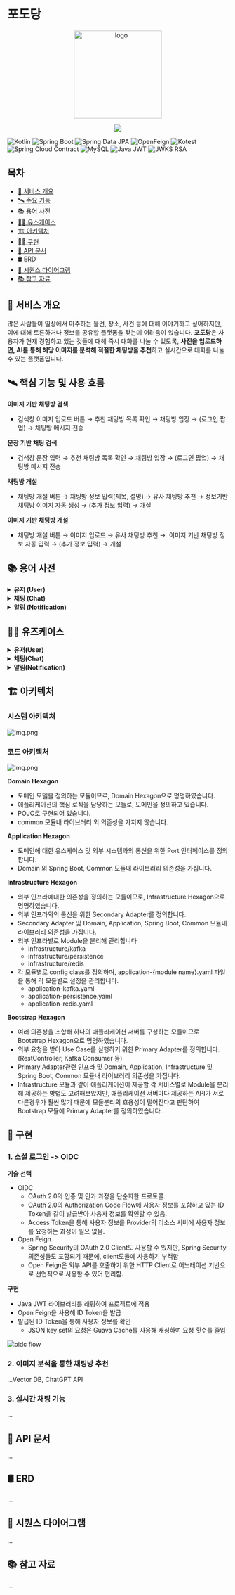 # 포도당

<p align="center">
    <img src="docs/image/logo.png" width="200px" height="200px" alt="logo" />
</p>

<p align="center">
  <img src = "https://img.shields.io/badge/development-in%20progress-yellow">
</p>

![Kotlin](https://img.shields.io/badge/Kotlin-1.9.21-7F52FF?style=flat&logo=kotlin)
![Spring Boot](https://img.shields.io/badge/Spring_Boot-3.2.1-6DB33F?style=flat&logo=spring-boot)
![Spring Data JPA](https://img.shields.io/badge/Spring_Data_JPA-3.2.1-6DB33F?style=flat&logo=spring)
![OpenFeign](https://img.shields.io/badge/Open_Feign-4.1.0-orange?style=flat)
![Kotest](https://img.shields.io/badge/Kotest-5.6.0-7F52FF?style=flat)
![Spring Cloud Contract](https://img.shields.io/badge/Spring_Cloud_Contract-4.0.1-6DB33F?style=flat&logo=spring)
![MySQL](https://img.shields.io/badge/MySQL-8.0.33-4479A1?style=flat&logo=mysql)
![Java JWT](https://img.shields.io/badge/Java_JWT-4.4.0-000000?style=flat&logo=json-web-tokens)
![JWKS RSA](https://img.shields.io/badge/JWKS_RSA-0.22.1-000000?style=flat&logo=json-web-tokens)

## 목차

- [📝 서비스 개요](#-서비스-개요)
- [🛰️ 주요 기능](#-핵심-기능-및-사용-흐름)
- [📚 용어 사전](#-용어-사전)
- [👨‍💻 유스케이스](#-유즈케이스)
- [🏗️ 아키텍처](#-아키텍처)
- [👷🏻 구현](#-구현)
- [📝 API 문서](#-api-문서)
- [🛢️ ERD](#-erd)
- [📐 시퀀스 다이어그램](#-시퀀스-다이어그램)
- [📚 참고 자료](#-참고-자료)

## 📝 서비스 개요

많은 사람들이 일상에서 마주하는 물건, 장소, 사건 등에 대해 이야기하고 싶어하지만, 이에 대해 토론하거나 정보를 공유할 플랫폼을 찾는데 어려움이 있습니다. **포도당**은
사용자가 현재 경험하고 있는 것들에 대해 즉시 대화를 나눌 수 있도록, **사진을 업로드하면, AI를 통해 해당 이미지를 분석해 적절한 채팅방을 추천**하고 실시간으로 대화를
나눌수 있는 플랫폼입니다.

## 🛰️ 핵심 기능 및 사용 흐름

**이미지 기반 채팅방 검색**

- 검색창 이미지 업로드 버튼 → 추천 채팅방 목록 확인 → 채팅방 입장 → (로그인 팝업) → 채팅방 메시지 전송

**문장 기반 채팅 검색**

- 검색창 문장 입력 → 추천 채팅방 목록 확인 → 채팅방 입장 → (로그인 팝업) → 채팅방 메시지 전송

**채팅방 개설**

- 채팅방 개설 버튼 → 채팅방 정보 입력(제목, 설명) → 유사 채팅방 추천 → 정보기반 채팅방 이미지 자동 생성 → (추가 정보 입력) → 개설

**이미지 기반 채팅방 개설**

- 채팅방 개설 버튼 → 이미지 업로드 → 유사 채팅방 추천 →. 이미지 기반 채팅방 정보 자동 입력 → (추가 정보 입력) → 개설

## 📚 용어 사전

<details>
<summary><b>유저 (User)</b></summary>

| 한글명            | 영문명                    | 용어 설명                   |
|----------------|------------------------|-------------------------|
| 게스트            | guest                  | 로그인 하지 않은 사용자           |
| 유저             | user                   | 로그인 한 사용자               |
| 유저 소셜로그인       | user social            | 유저 소셜로그인 인증 정보          |
| 유저 소셜로그인 인증 정보 | user social login info | 유저 소셜로그인 인증 정보          |
| 이름             | name                   | 유저 이름                   |
| 이메일            | email                  | 유저 이메일 주소               |
| 상태메시지          | status message         | 유저 상태 메시지               |
| 가입일            | created at             | 가입일, 날짜 (UTC)           |
| 수정일            | updated at             | 수정일, 날짜 (UTC)           |
| 프로필 이미지        | picture                | 사용자 프로필 이미지             |
| 소셜 로그인 제공자     | provider               | 소셜로그인 제공자(카카오, 구글, …)   |
| 유저 로그인         | user social login      | 사용자 로그인 유스케이스           |
| 유저 가입          | user register          | 사용자 회원 가입 유스케이스         |
| 유저 프로필 조회      | user get profile       | ID 값으로 사용자 프로필 조회 유스케이스 |
| 유저 탈퇴          | user deactivate        | 유저 탈퇴 유스케이스             |
| 탈퇴된 유저 정보      | user info deactivate   | 탈퇴된 유저 정보               |

</details>

<details>
<summary><b>채팅 (Chat)</b></summary>

| 한글명           | 영문명                         | 용어 설명               |
|---------------|-----------------------------|---------------------|
| 채빙방 제목        | title                       | 채팅방 제목, 문자열         |
| 채팅방 설명        | description                 | 채팅방 설명, 문자열         |
| 채팅방 이미지 URL   | picture                     | 채팅방 대표 이미지 URL      |
| 채팅 보내기        | chat send message           | 새로운 채팅 전송 유스케이스     |
| 채팅방 입장        | chat join room              | 채팅방 입장 유스케이스        |
| 채팅방 생성        | chat create room            | 채팅방 생성 유스케이스        |
| 채팅방 나가기       | chat leave room             | 채팅방 나가기 유스케이스       |
| 채팅방 삭제        | chat delete room            | 채팅방 삭제 유스케이스        |
| 채팅 메세지        | chat message                | 채팅 메세지              |
| 메시지 내용        | content                     | 채팅 메시지 내용, 문자열      |
| 보낸 시각         | sent at                     | 메시지 보낸 시각, 날짜 (UTC) |
| 채팅 메시지 저장     | chat message save           | 채팅 메시지 저장 유스케이스     |
| 채팅 메시지 전송     | chat message send           | 채팅 메시지 전송 유스케이스     |
| 참여중인 채팅방      | joined chat room            | 유저가 참여중인 채팅방        |
| 채팅방 유저        | chat room users             | 채팅방 유저              |
| 채팅방 유저 목록 조회  | chat room list users        | 채팅방 유저 목록 조회 유스케이스  |
| 채팅방 이미지 기반 검색 | chat room search by image   | 채팅방 이미지 기반 검색 유스케이스 |
| 채팅방 키워드 기반 검색 | chat room search by keyword | 채팅방 키워드 기반 검        |

</details>

<details>
<summary><b>알림 (Notification)</b></summary>

| 한글명         | 영문명               | 용어 설명              |
|-------------|-------------------|--------------------|
| 받는 사람의 아이디  | recipient id      | 알림을 받는 사람의 아이디     |
| 알림 타입       | type              | 알림의 종류             |
| 알림 제목       | title             | 알림의 제목             |
| 알림 내용       | content           | 알림의 내용             |
| 읽음 상태       | is read           | 알림 읽음 상태           |
| 발송 일시       | sent at           | 알림 발송 시각, 날짜 (UTC) |
| 알림 읽음       | notification read | 알림 읽음 유스케이스        |
| 알림 발송 유스케이스 | notification send | 알림 발송 유스케이스        |
| 알림 저장 유스케이스 | notification save | 알림 저장 유스케이스        |

</details>

## 👨‍💻 유즈케이스

<details>
<summary><b>유저(User)</b></summary>

- 게스트는 로그인할 수 있다. (소셜로그인)
- 게스트는 회원가입 할 수 있다.
- 회원은 자신의 정보를 수정할 수 있다.
- 회원은 자신의 정보를 조회할 수 있다.
- 회원은 회원탈퇴할 수 있다.

</details>

<details>
<summary><b>채팅(Chat)</b></summary>

- 게스트, 유저는 키워드를 기반으로 채팅방을 추천받을 수 있다.
- 게스트, 유저는 이미지를 기반으로 채팅방을 추천받을 수 있다.
- 게스트, 유저는 채팅방의 상세 정보를 확인할 수 있다.
- 유저는 채팅방에 입장할 수 있다.
- 유저는 채팅방에 메시지를 전송할 수 있다.
- 유저는 채팅방을 나갈 수 있다.
- 유저는 자신이 참여중인 채팅방의 새로운 메시지에 대한 알림을 받을 수 있다.
- 유저는 자신이 참여중인 채팅방의 새로운 메시지에 대한 알림을 끌 수 있다.
- 유저는 다른 회원의 프로필을 확인할 수 있다.
- 유저는 채팅방을 개설할 수 있다.
- 유저는 이미지 기반으로 채팅방을 개설할 수 있다.
- 채팅방 방장은 채팅방을 삭제할 수 있다.
- 채팅방 방장은 채팅방의 정보를 수정할 수 있다.

</details>

<details>
<summary><b>알림(Notification)</b></summary>

- 회원은 참여중인 채팅방의 새로운 메시지에 대한 알림을 받을 수 있다.
- 회원은 채팅방 알림을 끌 수 있다.
- 회원은 전체 알림을 끌 수 있다.

</details>

## 🏗️ 아키텍처

### 시스템 아키텍처

![img.png](docs/image/system_architecture.png)

### 코드 아키텍처

![img.png](docs/image/code_architecture.png)

**Domain Hexagon**

- 도메인 모델을 정의하는 모듈이므로, Domain Hexagon으로 명명하였습니다.
- 애플리케이션의 핵심 로직을 담당하는 모듈로, 도메인을 정의하고 있습니다.
- POJO로 구현되어 있습니다. 
- common 모듈내 라이브러리 외 의존성을 가지지 않습니다.

**Application Hexagon**

- 도메인에 대한 유스케이스 및 외부 시스템과의 통신을 위한 Port 인터페이스를 정의합니다.
- Domain 외 Spring Boot, Common 모듈내 라이브러리 의존성을 가집니다.

**Infrastructure Hexagon**

- 외부 인프라에대한 의존성을 정의하는 모듈이므로, Infrastructure Hexagon으로 명명하였습니다.
- 외부 인프라와의 통신을 위한 Secondary Adapter를 정의합니다.
- Secondary Adapter 및 Domain, Application, Spring Boot, Common 모듈내 라이브러리 의존성을 가집니다.
- 외부 인프라별로 Module을 분리해 관리합니다
  - infrastructure/kafka
  - infrastructure/persistence
  - infrastructure/redis
- 각 모듈별로 config class를 정의하며, application-{module name}.yaml 파일을 통해 각 모듈별로 설정을 관리합니다.
  - application-kafka.yaml
  - application-persistence.yaml
  - application-redis.yaml

**Bootstrap Hexagon**

- 여러 의존성을 조합해 하나의 애플리케이션 서버를 구성하는 모듈이므로 Bootstrap Hexagon으로 명명하였습니다.
- 외부 요청을 받아 Use Case를 실행하기 위한 Primary Adapter를 정의합니다. (RestController, Kafka Consumer 등)
- Primary Adapter관련 인프라 및 Domain, Application, Infrastructure 및 Spring Boot, Common 모듈내 라이브러리 의존성을 가집니다.
- Infrastructure 모듈과 같이 애플리케이션이 제공할 각 서비스별로 Module을 분리해 제공하는 방법도 고려해보았지만, 애플리케이션 서버마다 제공하는 API가 서로 다른경우가 훨씬 많기 때문에 모듈분리의 효용성이 떨어진다고 판단하여 Bootstrap 모듈에 Primary Adapter를 정의하였습니다.

## 🚀 구현

### 1. 소셜 로그인 -> OIDC

**기술 선택**

- OIDC
    - OAuth 2.0의 인증 및 인가 과정을 단순화한 프로토콜.
    - OAuth 2.0의 Authorization Code Flow에 사용자 정보를 포함하고 있는 ID Token을 같이 발급받아 사용자 정보를 확인할 수 있음.
    - Access Token을 통해 사용자 정보를 Provider의 리소스 서버에 사용자 정보를 요청하는 과정이 필요 없음.
- Open Feign
    - Spring Security의 OAuth 2.0 Client도 사용할 수 있지만, Spring Security 의존성들도 포함되기 때문에, client모듈에 사용하기
      부적합
    - Open Feign은 외부 API를 호출하기 위한 HTTP Client로 어노테이션 기반으로 선언적으로 사용할 수 있어 편리함.

**구현**

- Java JWT 라이브러리를 래핑하여 프로젝트에 적용
- Open Feign을 사용해 ID Token을 발급
- 발급된 ID Token을 통해 사용자 정보를 확인
    - JSON key set의 요청은 Guava Cache를 사용해 캐싱하여 요청 횟수를 줄임

![oidc flow](docs/image/oidc_flow.png)

### 2. 이미지 분석을 통한 채팅방 추천

...Vector DB, ChatGPT API

### 3. 실시간 채팅 기능

...

## 📝 API 문서

...

## 🛢️ ERD

...

## 📐 시퀀스 다이어그램

...

## 📚 참고 자료

...
